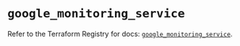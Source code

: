 # `google_monitoring_service`

Refer to the Terraform Registry for docs: [`google_monitoring_service`](https://registry.terraform.io/providers/hashicorp/google-beta/6.11.2/docs/resources/google_monitoring_service).
